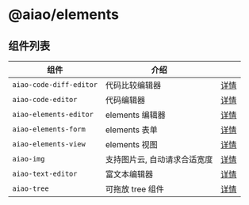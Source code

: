 # @aiao/elements

## 组件列表

| 组件                    | 介绍                         |                                               |
| ----------------------- | ---------------------------- | --------------------------------------------- |
| `aiao-code-diff-editor` | 代码比较编辑器               | [详情](./src/lib/components/code-diff-editor) |
| `aiao-code-editor`      | 代码编辑器                   | [详情](./src/lib/components/code-editor)      |
| `aiao-elements-editor`  | elements 编辑器              | [详情](./src/lib/components/elements-editor)  |
| `aiao-elements-form`    | elements 表单                | [详情](./src/lib/components/elements-form)    |
| `aiao-elements-view`    | elements 视图                | [详情](./src/lib/components/elements-view)    |
| `aiao-img`              | 支持图片云, 自动请求合适宽度 | [详情](./src/lib/components/img)              |
| `aiao-text-editor`      | 富文本编辑器                 | [详情](./src/lib/components/text-editor)      |
| `aiao-tree`             | 可拖放 tree 组件             | [详情](./src/lib/components/tree)             |
